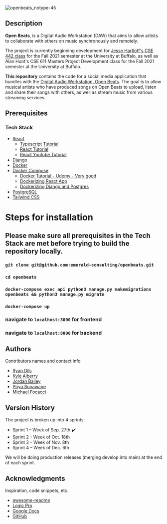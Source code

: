 ![openbeats_notype-45](https://user-images.githubusercontent.com/31867784/132925211-2aabc8a7-a06d-4354-99c0-56886400227c.png)


## Description

**Open Beats**, is a Digital Audio Workstation (DAW) that aims to allow artists to collaborate with others on music synchronously and remotely. 

The project is currently beginning development for [Jesse Hartloff's CSE 442 class](https://cse442.com/) for the Fall 2021 semester at the University at Buffalo, as well as Alan Hunt's CSE 611 Masters Project Development class for the Fall 2021 semester at the University at Buffalo.

**This repository** contains the code for a social media application that bundles with the [Digital Audio Workstation, Open Beats](https://github.com/emerald-consulting/openbeats-daw). The goal is to allow musical artists who have produced songs on Open Beats to upload, listen and share their songs with others, as well as stream music from various streaming services. 

## Prerequisites


### Tech Stack
* [React](https://reactjs.org/)
    * [Typescript Tutorial ](https://www.udemy.com/course/typescript-the-complete-developers-guide/)
    * [React Tutorial](https://reactjs.org/docs/hello-world.html)
    * [React Youtube Tutorial](https://www.youtube.com/watch?v=I6ypD7qv3Z8)
* [Django](https://docs.djangoproject.com/en/3.2/)
* [Docker](https://www.docker.com/)
* [Docker Compose](https://docs.docker.com/compose/install/)
    * [Docker Tutorial - Udemy - Very good](https://www.udemy.com/course/docker-and-kubernetes-the-complete-guide/)
    * [Dockerizing React App](https://mherman.org/blog/dockerizing-a-react-app/)
    * [Dockerizing Django and Postgres](https://docs.docker.com/samples/django/)
* [PostgreSQL](https://www.postgresql.org/)
* [Tailwind CSS](https://tailwindcss.com/docs)




# Steps for installation

## Please make sure all prerequisites in the Tech Stack are met before trying to build the repository locally.

### `git clone git@github.com:emerald-consulting/openbeats.git`

### `cd openbeats`

### `docker-compose exec api python3 manage.py makemigrations openbeats && python3 manage.py migrate`

### `docker-compose up`

### navigate to `localhost:3000` for frontend

### navigate to `localhost:8000` for backend

## Authors

Contributors names and contact info

* [Ryan Dils](ryandils@buffalo.edu)
* [Kyle Alberry](kalberry@buffalo.edu)
* [Jordan Bailey](bailey8@buffalo.edu)
* [Priya Sonawane](priyason@buffalo.edu)
* [Michael Focacci](mcfocacc@buffalo.edu)


## Version History

The project is broken up into 4 sprints: 
* Sprint 1 – Week of Sep. 27th ✔️
* Sprint 2 – Week of Oct. 18th 
* Sprint 3 – Week of Nov. 8th
* Sprint 4 – Week of Dec. 6th

We will be doing production releases (merging develop into main) at the end of each sprint.

## Acknowledgments

Inspiration, code snippets, etc.
* [awesome-readme](https://github.com/matiassingers/awesome-readme)
* [Logic Pro](https://www.apple.com/logic-pro/)
* [Google Docs](https://docs.google.com/)
* [GitHub](https://www.github.com)
